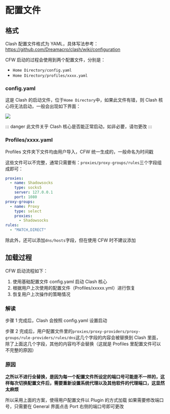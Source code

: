 # 配置文件

## 格式

Clash 配置文件格式为 YAML，具体写法参考：<https://github.com/Dreamacro/clash/wiki/configuration>

CFW 启动的过程会使用到两个配置文件，分别是：

- `Home Directory/config.yaml`
- `Home Directory/profiles/xxxx.yaml`

### config.yaml

这是 Clash 的启动文件，位于`Home Directory`中，如果此文件有错，则 Clash 核心将无法启动，一般会出现如下界面：

![](~@imgs/configfile1.png)

::: danger
此文件关乎 Clash 核心是否能正常启动，如非必要，请勿更改
:::

### Profiles/xxxx.yaml

Profiles 文件夹下文件均由用户导入，CFW 统一生成的，一般命名为时间戳

这些文件可以不完整，通常只需要有：`proxies/proxy-groups/rules`三个字段组成即可：

```yaml
proxies:
  - name: Shadowsocks
    type: socks5
    server: 127.0.0.1
    port: 1080
proxy-groups:
  - name: Proxy
    type: select
    proxies:
      - Shadowsocks
rules:
  - "MATCH,DIRECT"
```

除此外，还可以添加`dns/hosts`字段，但在使用 CFW 时不建议添加

## 加载过程

CFW 启动流程如下：

1. 使用基础配置文件 config.yaml 启动 Clash 核心
2. 根据用户上次使用的配置文件（Profiles/xxxxx.yml）进行恢复
3. 恢复用户上次操作的策略情况

### 解读

步骤 1 完成后，Clash 会按照 config.yaml 设置启动

步骤 2 完成后，用户配置文件里的`proxies/proxy-providers/proxy-groups/rule-providers/rules/dns`这几个字段的内容会被替换到 Clash 里面，除了上面这几个字段，其他的内容均不会替换（这就是 Profiles 里配置文件可以不完整的原因）

### 原因

**之所以不进行全替换，是因为每一个配置文件所设定的端口号可能是不一样的，这样每次切换配置文件后，需要重新设置系统代理以及其他软件的代理端口，这显然太麻烦**

所以采用上面的方案，使得用户配置文件以 Plugin 的方式加载
如果需要修改端口号，只需要在 General 界面点击 Port 右侧的端口号即可更改
